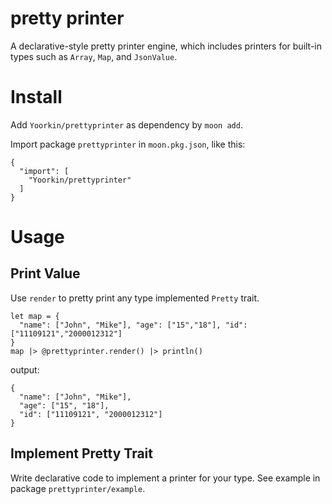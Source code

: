 # pretty printer

A declarative-style pretty printer engine, which includes printers for built-in 
types such as `Array`, `Map`, and `JsonValue`.

# Install

Add `Yoorkin/prettyprinter` as dependency by `moon add`.

Import package `prettyprinter` in `moon.pkg.json`, like this:

```
{
  "import": [
    "Yoorkin/prettyprinter"
  ]
}
```

# Usage

## Print Value

Use `render` to pretty print any type implemented `Pretty` trait.

```moonbit
let map = {
  "name": ["John", "Mike"], "age": ["15","18"], "id": ["11109121","2000012312"]
}
map |> @prettyprinter.render() |> println()
```

output:
```
{
  "name": ["John", "Mike"],
  "age": ["15", "18"],
  "id": ["11109121", "2000012312"]
}
```

## Implement Pretty Trait

Write declarative code to implement a printer for your type. 
See example in package `prettyprinter/example`.

